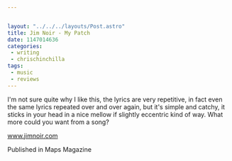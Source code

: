 ```yaml
---


layout: "../../../layouts/Post.astro"
title: Jim Noir - My Patch
date: 1147014636
categories:
 - writing
 - chrischinchilla
tags: 
 - music 
 - reviews
---
```


I'm not sure quite why I like this, the lyrics are very repetitive, in fact even the same lyrics repeated over and over again, but it's simple and catchy, it sticks in your head in a nice mellow if slightly eccentric kind of way. What more could you want from a song?

<a href='https://www.jimnoir.com' target='_blank'>www.jimnoir.com</a>

Published in Maps Magazine
